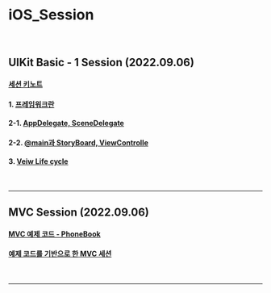 # iOS_Session


<br>

## UIKit Basic - 1 Session  (2022.09.06)

#### [세션 키노트](https://github.com/feldblume5263/iOS_Session/blob/main/220906-Session1.pdf)

#### 1. [프레임워크란](https://github.com/feldblume5263/iOS_Session/blob/main/1.Basic_Session_1/1.%20Framework.md)

#### 2-1. [AppDelegate, SceneDelegate](https://github.com/feldblume5263/iOS_Session/blob/main/1.Basic_Session_1/2-1.%20UIkit%EA%B5%AC%EC%84%B1.md)

#### 2-2. [@main과 StoryBoard, ViewControlle](https://github.com/feldblume5263/iOS_Session/blob/main/1.Basic_Session_1/2-2.%20UIkit%EA%B5%AC%EC%84%B1.md)

#### 3. [Veiw Life cycle](https://github.com/feldblume5263/iOS_Session/blob/main/1.Basic_Session_1/3.%20View%20LifeCycle.md)

<br>

----

## MVC Session  (2022.09.06)

#### [MVC 예제 코드 - PhoneBook](https://github.com/feldblume5263/iOS_Session/tree/main/2.MVC-Session)

#### [예제 코드를 기반으로 한 MVC 세션](https://github.com/feldblume5263/iOS_Session/blob/main/2.MVC-Session/MVC_Session_Script.md)

<br>

----
